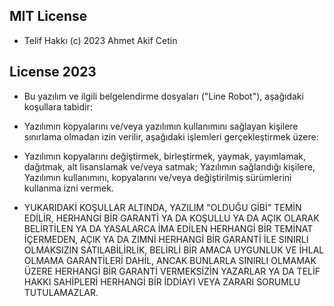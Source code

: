 ## MIT License

- Telif Hakkı (c) 2023 Ahmet Akif Cetin

## License 2023

- Bu yazılım ve ilgili belgelendirme dosyaları ("Line Robot"), aşağıdaki koşullara tabidir:

- Yazılımın kopyalarını ve/veya yazılımın kullanımını sağlayan kişilere sınırlama olmadan izin verilir, aşağıdaki işlemleri gerçekleştirmek üzere:

- Yazılımın kopyalarını değiştirmek, birleştirmek, yaymak, yayımlamak, dağıtmak, alt lisanslamak ve/veya satmak;
Yazılımın sağlandığı kişilere, Yazılımın kullanımını, kopyalarını ve/veya değiştirilmiş sürümlerini kullanma izni vermek.

- YUKARIDAKİ KOŞULLAR ALTINDA, YAZILIM "OLDUĞU GİBİ" TEMİN EDİLİR, HERHANGİ BİR GARANTİ YA DA KOŞULLU YA DA AÇIK OLARAK BELİRTİLEN YA DA YASALARCA İMA EDİLEN HERHANGİ BİR TEMİNAT İÇERMEDEN, AÇIK YA DA ZIMNİ HERHANGİ BİR GARANTİ İLE SINIRLI OLMAKSIZIN SATILABİLİRLİK, BELİRLİ BİR AMACA UYGUNLUK VE İHLAL OLMAMA GARANTİLERİ DAHİL, ANCAK BUNLARLA SINIRLI OLMAMAK ÜZERE HERHANGİ BİR GARANTİ VERMEKSİZİN YAZARLAR YA DA TELİF HAKKI SAHİPLERİ HERHANGİ BİR İDDİAYI VEYA ZARARI SORUMLU TUTULAMAZLAR.

